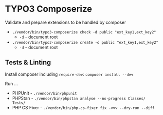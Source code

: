 # TYPO3 Composerize

Validate and prepare extensions to be handled by composer

 * `./vendor/bin/typo3-composerize check -d public "ext_key1,ext_key2"`
   * `-d` - document root
 * `./vendor/bin/typo3-composerize create -d public "ext_key1,ext_key2"` 
     * `-d` - document root

## Tests & Linting

Install composer including `require-dev`: `composer install --dev`

Run ...

* PHPUnit - `./vendor/bin/phpunit`
* PHPStan - `./vendor/bin/phpstan analyse --no-progress Classes/ Tests/`
* PHP CS Fixer - `./vendor/bin/php-cs-fixer fix -vvv --dry-run --diff`
